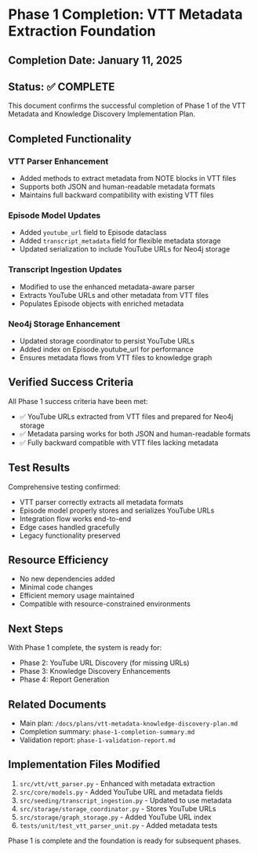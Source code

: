 # Phase 1 Completion: VTT Metadata Extraction Foundation

## Completion Date: January 11, 2025

## Status: ✅ COMPLETE

This document confirms the successful completion of Phase 1 of the VTT Metadata and Knowledge Discovery Implementation Plan.

## Completed Functionality

### VTT Parser Enhancement
- Added methods to extract metadata from NOTE blocks in VTT files
- Supports both JSON and human-readable metadata formats
- Maintains full backward compatibility with existing VTT files

### Episode Model Updates
- Added `youtube_url` field to Episode dataclass
- Added `transcript_metadata` field for flexible metadata storage
- Updated serialization to include YouTube URLs for Neo4j storage

### Transcript Ingestion Updates
- Modified to use the enhanced metadata-aware parser
- Extracts YouTube URLs and other metadata from VTT files
- Populates Episode objects with enriched metadata

### Neo4j Storage Enhancement
- Updated storage coordinator to persist YouTube URLs
- Added index on Episode.youtube_url for performance
- Ensures metadata flows from VTT files to knowledge graph

## Verified Success Criteria

All Phase 1 success criteria have been met:
- ✅ YouTube URLs extracted from VTT files and prepared for Neo4j storage
- ✅ Metadata parsing works for both JSON and human-readable formats
- ✅ Fully backward compatible with VTT files lacking metadata

## Test Results

Comprehensive testing confirmed:
- VTT parser correctly extracts all metadata formats
- Episode model properly stores and serializes YouTube URLs
- Integration flow works end-to-end
- Edge cases handled gracefully
- Legacy functionality preserved

## Resource Efficiency

- No new dependencies added
- Minimal code changes
- Efficient memory usage maintained
- Compatible with resource-constrained environments

## Next Steps

With Phase 1 complete, the system is ready for:
- Phase 2: YouTube URL Discovery (for missing URLs)
- Phase 3: Knowledge Discovery Enhancements
- Phase 4: Report Generation

## Related Documents

- Main plan: `/docs/plans/vtt-metadata-knowledge-discovery-plan.md`
- Completion summary: `phase-1-completion-summary.md`
- Validation report: `phase-1-validation-report.md`

## Implementation Files Modified

1. `src/vtt/vtt_parser.py` - Enhanced with metadata extraction
2. `src/core/models.py` - Added YouTube URL and metadata fields
3. `src/seeding/transcript_ingestion.py` - Updated to use metadata
4. `src/storage/storage_coordinator.py` - Stores YouTube URLs
5. `src/storage/graph_storage.py` - Added YouTube URL index
6. `tests/unit/test_vtt_parser_unit.py` - Added metadata tests

Phase 1 is complete and the foundation is ready for subsequent phases.
